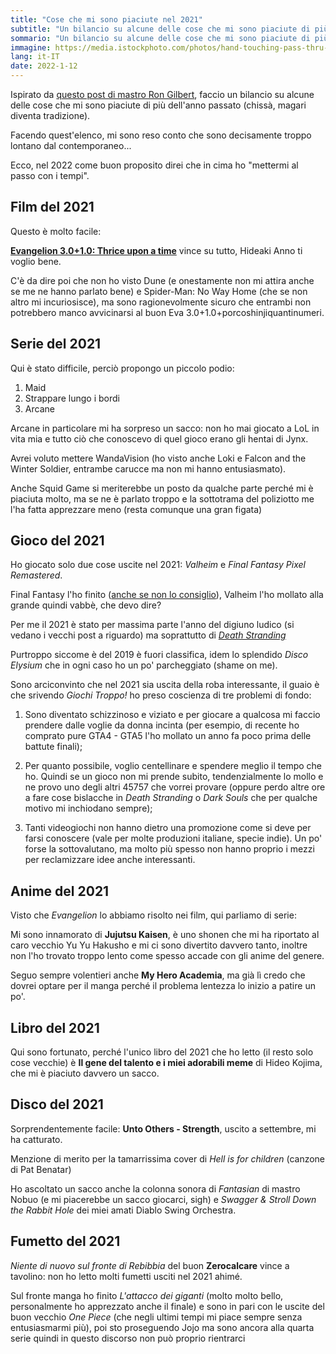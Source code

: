 ```yaml
---
title: "Cose che mi sono piaciute nel 2021"
subtitle: "Un bilancio su alcune delle cose che mi sono piaciute di più dell'anno passato"
sommario: "Un bilancio su alcune delle cose che mi sono piaciute di più dell'anno passato"
immagine: https://media.istockphoto.com/photos/hand-touching-pass-thru-infographic-to-2021-year-with-blue-bokeh-and-picture-id1213868775?k=20&m=1213868775&s=612x612&w=0&h=DpoQKbqBTnON5hY-B6JjmqnTZSYUbcLPRKGIXCSgZ6o=
lang: it-IT
date: 2022-1-12
---
```


Ispirato da [questo post di mastro Ron Gilbert](https://grumpygamer.com/the_future), faccio un bilancio su alcune delle cose che mi sono piaciute di più dell'anno passato (chissà, magari diventa tradizione).

Facendo quest'elenco, mi sono reso conto che sono decisamente troppo lontano dal contemporaneo...

Ecco, nel 2022 come buon proposito direi che in cima ho "mettermi al passo con i tempi".


## Film del 2021 

Questo è molto facile:

[**Evangelion 3.0+1.0: Thrice upon a time**](https://www.andreacorinti.com/posts/ita/evangelion31/) vince su tutto, Hideaki Anno ti voglio bene.

C'è da dire poi che non ho visto Dune (e onestamente non mi attira anche se me ne hanno parlato bene) e Spider-Man: No Way Home (che se non altro mi incuriosisce), ma sono ragionevolmente sicuro che entrambi non potrebbero manco avvicinarsi al buon Eva 3.0+1.0+porcoshinjiquantinumeri. 

## Serie del 2021

Qui è stato difficile, perciò propongo un piccolo podio:

1. Maid
2. Strappare lungo i bordi
3. Arcane

Arcane in particolare mi ha sorpreso un sacco: non ho mai giocato a LoL in vita mia e tutto ciò che conoscevo di quel gioco erano gli hentai di Jynx.

Avrei voluto mettere WandaVision (ho visto anche Loki e Falcon and the Winter Soldier, entrambe carucce ma non mi hanno entusiasmato).

Anche Squid Game si meriterebbe un posto da qualche parte perché mi è piaciuta molto, ma se ne è parlato troppo e la sottotrama del poliziotto me l'ha fatta apprezzare meno (resta comunque una gran figata)

## Gioco del 2021

Ho giocato solo due cose uscite nel 2021: _Valheim_ e _Final Fantasy Pixel Remastered_.

Final Fantasy l'ho finito ([anche se non lo consiglio](https://steamcommunity.com/id/xabaras89/recommended/1173770/)), Valheim l'ho mollato alla grande quindi vabbè, che devo dire?

Per me il 2021 è stato per massima parte l'anno del digiuno ludico (si vedano i vecchi post a riguardo) ma soprattutto di [_Death Stranding_](https://www.andreacorinti.com/posts/ita/death-stranding-recensione/)

Purtroppo siccome è del 2019 è fuori classifica, idem lo splendido _Disco Elysium_ che in ogni caso ho un po' parcheggiato (shame on me).

Sono arciconvinto che nel 2021 sia uscita della roba interessante, il guaio è che srivendo _Giochi Troppo!_ ho preso coscienza di tre problemi di fondo:

1) Sono diventato schizzinoso e viziato e per giocare a qualcosa mi faccio prendere dalle voglie da donna incinta (per esempio, di recente ho comprato pure GTA4 - GTA5 l'ho mollato un anno fa poco prima delle battute finali);

2) Per quanto possibile, voglio centellinare e spendere meglio il tempo che ho. Quindi se un gioco non mi prende subito, tendenzialmente lo mollo e ne provo uno degli altri 45757 che vorrei provare (oppure perdo altre ore a fare cose bislacche in _Death Stranding_ o _Dark Souls_ che per qualche motivo mi inchiodano sempre);

3) Tanti videogiochi non hanno dietro una promozione come si deve per farsi conoscere (vale per molte produzioni italiane, specie indie). Un po' forse la sottovalutano, ma molto più spesso non hanno proprio i mezzi per reclamizzare idee anche interessanti.

## Anime del 2021

Visto che _Evangelion_ lo abbiamo risolto nei film, qui parliamo di serie:

Mi sono innamorato di **Jujutsu Kaisen**, è uno shonen che mi ha riportato al caro vecchio Yu Yu Hakusho e mi ci sono divertito davvero tanto, inoltre non l'ho trovato troppo lento come spesso accade con gli anime del genere.

Seguo sempre volentieri anche **My Hero Academia**, ma già lì credo che dovrei optare per il manga perché il problema lentezza lo inizio a patire un po'.

## Libro del 2021

Qui sono fortunato, perché l'unico libro del 2021 che ho letto (il resto solo cose vecchie) è **Il gene del talento e i miei adorabili meme** di Hideo Kojima, che mi è piaciuto davvero un sacco.

## Disco del 2021

Sorprendentemente facile: **Unto Others - Strength**, uscito a settembre, mi ha catturato.

Menzione di merito per la tamarrissima cover di _Hell is for children_ (canzone di Pat Benatar)

Ho ascoltato un sacco anche la colonna sonora di _Fantasian_ di mastro Nobuo (e mi piacerebbe un sacco giocarci, sigh) e _Swagger & Stroll Down the Rabbit Hole_ dei miei amati Diablo Swing Orchestra.

## Fumetto del 2021

_Niente di nuovo sul fronte di Rebibbia_ del buon **Zerocalcare** vince a tavolino: non ho letto molti fumetti usciti nel 2021 ahimé.

Sul fronte manga ho finito _L'attacco dei giganti_ (molto molto bello, personalmente ho apprezzato anche il finale) e sono in pari con le uscite del buon vecchio _One Piece_ (che negli ultimi tempi mi piace sempre senza entusiasmarmi più), poi sto proseguendo Jojo ma sono ancora alla quarta serie quindi in questo discorso non può proprio rientrarci